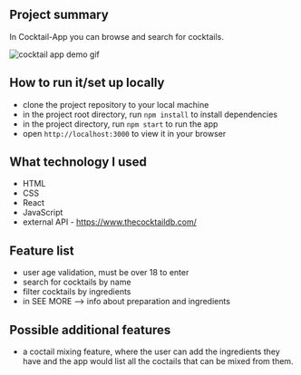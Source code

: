 ## Project summary  

In Cocktail-App you can browse and search for cocktails.
  
![cocktail app demo gif](https://github.com/d-username/Cocktail-App/blob/main/public/cocktail_app_demo.gif)

## How to run it/set up locally  

- clone the project repository to your local machine
- in the project root directory, run ``npm install`` to install dependencies
- in the project directory, run ``npm start`` to run the app
- open ``http://localhost:3000`` to view it in your browser  
  
## What technology I used  

- HTML
- CSS
- React
- JavaScript
- external API - <https://www.thecocktaildb.com/>
  
## Feature list  

- user age validation, must be over 18 to enter
- search for cocktails by name
- filter cocktails by ingredients
- in SEE MORE --> info about preparation and ingredients
  
## Possible additional features  

- a coctail mixing feature, where the user can add the ingredients they have and the app would list all the coctails that can be mixed from them.

<br />

